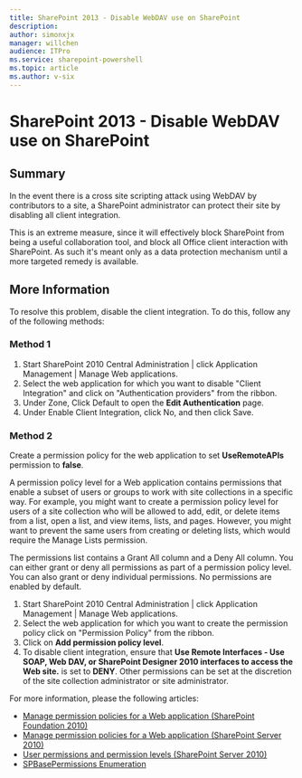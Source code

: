 ```yaml
---
title: SharePoint 2013 - Disable WebDAV use on SharePoint
description:
author: simonxjx
manager: willchen
audience: ITPro
ms.service: sharepoint-powershell
ms.topic: article
ms.author: v-six
---
```


# SharePoint 2013 - Disable WebDAV use on SharePoint  

## Summary  

In the event there is a cross site scripting attack using WebDAV by contributors to a site, a SharePoint administrator can protect their site by disabling all client integration.   

This is an extreme measure, since it will effectively block SharePoint from being a useful collaboration tool, and block all Office client interaction with SharePoint. As such it's meant only as a data protection mechanism until a more targeted remedy is available.    

## More Information  

To resolve this problem, disable the client integration. To do this, follow any of the following methods:

### Method 1  

1. Start SharePoint 2010 Central Administration | click Application Management | Manage Web applications.   
2. Select the web application for which you want to disable "Client Integration" and click on "Authentication providers" from the ribbon.   
3. Under Zone, Click Default to open the **Edit Authentication** page.   
4. Under Enable Client Integration, click No, and then click Save.     

### Method 2

Create a permission policy for the web application to set **UseRemoteAPIs** permission to **false**.

A permission policy level for a Web application contains permissions that enable a subset of users or groups to work with site collections in a specific way. For example, you might want to create a permission policy level for users of a site collection who will be allowed to add, edit, or delete items from a list, open a list, and view items, lists, and pages. However, you might want to prevent the same users from creating or deleting lists, which would require the Manage Lists permission.   

The permissions list contains a Grant All column and a Deny All column. You can either grant or deny all permissions as part of a permission policy level. You can also grant or deny individual permissions. No permissions are enabled by default.  

1. Start SharePoint 2010 Central Administration | click Application Management | Manage Web applications.   
2. Select the web application for which you want to create the permission policy click on "Permission Policy" from the ribbon.   
3. Click on **Add permission policy level**.   
4. To disable client integration, ensure that **Use Remote Interfaces - Use SOAP, Web DAV, or SharePoint Designer 2010 interfaces to access the Web site.** is set to **DENY**. Other permissions can be set at the discretion of the site collection administrator or site administrator.     

For more information, please the following articles:  

- [Manage permission policies for a Web application (SharePoint Foundation 2010)](http://technet.microsoft.com/library/ff607712.aspx)    
- [Manage permission policies for a Web application (SharePoint Server 2010)](http://technet.microsoft.com/library/ff608071.aspx)   
- [User permissions and permission levels (SharePoint Server 2010)](http://technet.microsoft.com/library/cc721640.aspx)   
- [SPBasePermissions Enumeration](http://msdn.microsoft.com/library/microsoft.sharepoint.spbasepermissions.aspx)      
